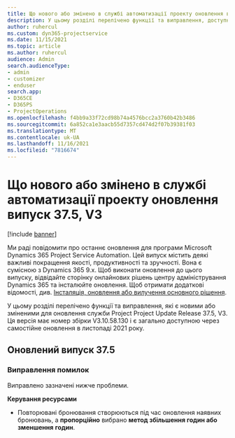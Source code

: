 ```yaml
---
title: Що нового або змінено в службі автоматизації проекту оновлення випуск 37.5, V3
description: У цьому розділі перелічено функції та виправлення, доступні в Microsoft Dynamics 365 Project Service Automation оновлення випуску 37.5, V3.
author: ruhercul
ms.custom: dyn365-projectservice
ms.date: 11/15/2021
ms.topic: article
ms.author: ruhercul
audience: Admin
search.audienceType:
- admin
- customizer
- enduser
search.app:
- D365CE
- D365PS
- ProjectOperations
ms.openlocfilehash: f4bb9a33f72cd98b74a4576bcc2a3760b42b3486
ms.sourcegitcommit: 6a852ca1e3aacb55d7357cd474d2f07b39381f03
ms.translationtype: MT
ms.contentlocale: uk-UA
ms.lasthandoff: 11/16/2021
ms.locfileid: "7816674"
---
```

# <a name="whats-new-or-changed-in-project-service-automation-update-release-375-v3"></a>Що нового або змінено в службі автоматизації проекту оновлення випуск 37.5, V3

[!include [banner](../includes/psa-now-project-operations.md)]

Ми раді повідомити про останнє оновлення для програми Microsoft Dynamics 365 Project Service Automation. Цей випуск містить деякі важливі покращення якості, продуктивності та зручності. Вона є сумісною з Dynamics 365 9.x. Щоб виконати оновлення до цього випуску, відвідайте сторінку онлайнових рішень центру адміністрування Dynamics 365 та інсталюйте оновлення. Щоб отримати додаткові відомості, див. [Інсталяція, оновлення або вилучення основного рішення](/power-platform/admin/install-remove-preferred-solution).

У цьому розділі перелічено функції та виправлення, які є новими або зміненими для оновлення служби Project Project Update Release 37.5, V3. Ця версія має номер збірки V3.10.58.130 і є загально доступною через самостійне оновлення в листопаді 2021 року.

## <a name="update-release-375"></a>Оновлений випуск 37.5

### <a name="bug-fixes"></a>Виправлення помилок

Виправлено зазначені нижче проблеми.

**Керування ресурсами**
- Повторювані бронювання створюються під час оновлення наявних бронювань, а **пропорційно** вибрано **метод збільшення годин або зменшення** **годин**.
